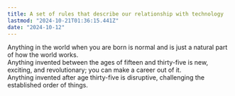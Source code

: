 ```yaml
---
title: A set of rules that describe our relationship with technology
lastmod: "2024-10-21T01:36:15.441Z"
date: "2024-10-12"
---
```


Anything in the world when you are born is normal and is just a natural part of how the world works.\
Anything invented between the ages of fifteen and thirty-five is new, exciting, and revolutionary; you can make a career out of it.\
Anything invented after age thirty-five is disruptive, challenging the established order of things.
